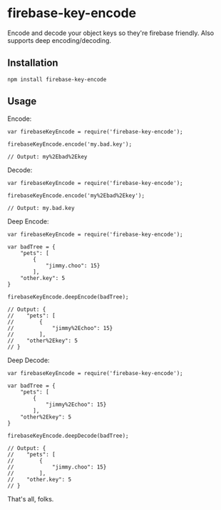 # firebase-key-encode
Encode and decode your object keys so they're firebase friendly. Also supports deep encoding/decoding.

## Installation

    npm install firebase-key-encode

## Usage

Encode:

    var firebaseKeyEncode = require('firebase-key-encode');

    firebaseKeyEncode.encode('my.bad.key');

    // Output: my%2Ebad%2Ekey

Decode:

    var firebaseKeyEncode = require('firebase-key-encode');

    firebaseKeyEncode.encode('my%2Ebad%2Ekey');

    // Output: my.bad.key

Deep Encode:

    var firebaseKeyEncode = require('firebase-key-encode');

    var badTree = {
        "pets": [
            {
                "jimmy.choo": 15}
            ],
        "other.key": 5
    }

    firebaseKeyEncode.deepEncode(badTree);

    // Output: {
    //    "pets": [
    //        {
    //            "jimmy%2Echoo": 15}
    //        ],
    //    "other%2Ekey": 5
    // }


Deep Decode:

    var firebaseKeyEncode = require('firebase-key-encode');

    var badTree = {
        "pets": [
            {
                "jimmy%2Echoo": 15}
            ],
        "other%2Ekey": 5
    }

    firebaseKeyEncode.deepDecode(badTree);

    // Output: {
    //    "pets": [
    //        {
    //            "jimmy.choo": 15}
    //        ],
    //    "other.key": 5
    // }

That's all, folks.
